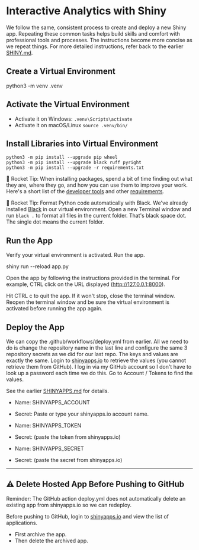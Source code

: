 # Interactive Analytics with Shiny

We follow the same, consistent process to create and deploy a new Shiny app. Repeating these common tasks helps build skills and comfort with professional tools and processes. The instructions become more concise as we repeat things. For more detailed instructions, refer back to the earlier [SHINY.md](https://github.com/denisecase/cintel-02-app/blob/main/SHINY.md).

## Create a Virtual Environment


python3 -m venv .venv


## Activate the Virtual Environment

- Activate it on Windows: `.venv\Scripts\activate`
- Activate it on macOS/Linux `source .venv/bin/`

## Install Libraries into Virtual Environment

```shell
python3 -m pip install --upgrade pip wheel 
python3 -m pip install --upgrade black ruff pyright
python3 -m pip install --upgrade -r requirements.txt
```

🚀 Rocket Tip: When installing packages, spend a bit of time finding out what they are, where they go, and how you can use them to improve your work. 
Here's a short list of the [developer tools](https://github.com/denisecase/license-tracking/tree/main#open-source-python-developer-tools) and other [requirements](https://github.com/denisecase/license-tracking/tree/main#open-source-python-external-libraries). 

🚀 Rocket Tip: Format Python code automatically with Black. 
We've already installed [Black](https://pypi.org/project/black/) in our virtual environment.
Open a new Terminal window and run `black .` to format all files in the current folder.
That's black space dot. The single dot means the current folder.

## Run the App

Verify your virtual environment is activated. Run the app. 


shiny run --reload app.py


Open the app by following the instructions provided in the terminal. 
For example, CTRL click on the URL displayed (http://127.0.0.1:8000).

Hit CTRL c to quit the app. If it won't stop, close the terminal window.
Reopen the terminal window and be sure the virtual environment is activated
before running the app again.

## Deploy the App

We can copy the .github/workflows/deploy.yml from earlier. 
All we need to do is change the repository name in the last line
and configure the same 3 repository secrets as we did for our last repo. 
The keys and values are exactly the same. 
Login to [shinyapps.io](https://www.shinyapps.io/) to retrieve the values (you cannot retrieve them from GitHub). I log in via my GitHub account so I don't have to look up a password each time we do this. Go to Account / Tokens to find the values.

See the earlier [SHINYAPPS.md](https://github.com/denisecase/cintel-02-app/blob/main/SHINYAPPS.md) for details.

- Name: SHINYAPPS_ACCOUNT
- Secret: Paste or type your shinyapps.io account name.

- Name: SHINYAPPS_TOKEN
- Secret: (paste the token from shinyapps.io)

- Name: SHINYAPPS_SECRET
- Secret: (paste the secret from shinyapps.io)


-----

## ⚠️ Delete Hosted App Before Pushing to GitHub

Reminder: The GitHub action deploy.yml does not automatically delete an existing app from shinyapps.io so we can redeploy.

Before pushing to GitHub, login to [shinyapps.io](https://www.shinyapps.io/) and view the list of applications. 

- First archive the app.
- Then delete the archived app.
